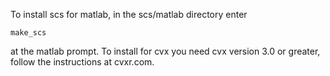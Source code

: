 To install scs for matlab, in the scs/matlab directory enter

    make_scs

at the matlab prompt. To install for cvx you need cvx version 3.0 or greater,
follow the instructions at cvxr.com.
